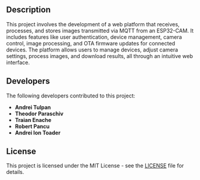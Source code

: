 ## Description
This project involves the development of a web platform that receives, processes, and stores images
transmitted via MQTT from an ESP32-CAM. It includes features like user authentication, device management,
camera control, image processing, and OTA firmware updates for connected devices. The platform allows
users to manage devices, adjust camera settings, process images, and download results, all through
an intuitive web interface.

## Developers

The following developers contributed to this project:

- **Andrei Tulpan**
- **Theodor Paraschiv**
- **Traian Enache**
- **Robert Pancu**
- **Andrei Ion Toader**

## License

This project is licensed under the MIT License - see the [LICENSE](LICENSE) file for details.
